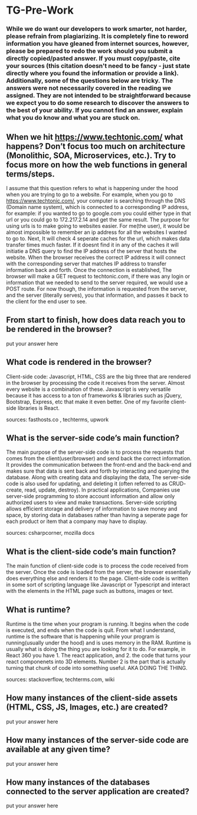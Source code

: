 # TG-Pre-Work

### While we do want our developers to work smarter, not harder, please refrain from plagiarizing.  It is completely fine to reword information you have gleaned from internet sources, however, please be prepared to redo the work should you submit a directly copied/pasted answer.  If you must copy/paste, cite your sources (this citation doesn't need to be fancy - just state directly where you found the information or provide a link).  Additionally, some of the questions below are tricky.  The answers were not necessarily covered in the reading we assigned.  They are not intended to be straightforward because we expect you to do some research to discover the answers to the best of your ability.  If you cannot find an answer, explain what you do know and what you are stuck on.  

## When we hit https://www.techtonic.com/ what happens? Don’t focus too much on architecture (Monolithic, SOA, Microservices, etc.). Try to focus more on how the web functions in general terms/steps.

I assume that this question refers to what is happening under the hood when you are trying to go to a website. For example, when you go to https://www.techtonic.com/, your computer is searching through the DNS (Domain name system), which is connected to a corresponding IP address, for example: if you wanted to go to google.com you could either type in that url or you could go to 172.217.2.14 and get the same result. The purpose for using urls is to make going to websites easier. For me(the user), it would be almost impossible to remember an ip address for all the websites I wanted to go to. Next, It will check 4 seperate caches for the url, which makes data transfer times much faster. If it doesnt find it in any of the caches it will initiatie a DNS query to find the IP address of the server that hosts the website. When the browser receives the correct IP address it will connect with the corresponding server that matches IP address to transfer information back and forth. Once the connection is established, The browser will make a GET request to techtonic.com, if there was any login or information that we needed to send to the server required, we would use a POST route. For now though, the information is requested from the server, and the server (literally serves), you that information, and passes it back to the client for the end user to see. 

## From start to finish, how does data reach you to be rendered in the browser?

put your answer here

## What code is rendered in the browser?

Client-side code: Javascript, HTML, CSS are the big three that are rendered in the browser by processing the code it receives from the server. Almost every website is a combination of these. Javascript is very versatile because it has access to a ton of frameworks & libraries such as jQuery, Bootstrap, Express, etc that make it even better. One of my favorite client-side libraries is React. 

sources: fasthosts.co , techterms, upwork

## What is the server-side code’s main function?

The main purpose of the server-side code is to process the requests that comes from the client(user/browser) and send back the correct information. It provides the communication between the front-end and the back-end and makes sure that data is sent back and forth by interacting and querying the database. Along with creating data and displaying the data, The server-side code is also used for updating, and deleting it (often referred to as CRUD- create, read, update, destroy). In practical applications, Companies use server-side programming to store account information and allow only authorized users to view and make transactions. Server-side scripting allows efficient storage and delivery of information to save money and space, by storing data in databases rather than having a seperate page for each product or item that a company may have to display. 


sources: csharpcorner, mozilla docs

## What is the client-side code’s main function?

The main function of client-side code is to process the code received from the server. Once the code is loaded from the server, the browser essentially does everything else and renders it to the page. Client-side code is written in some sort of scripting language like Javascript or Typescript and interact with the elements in the HTML page such as buttons, images or text.

## What is runtime?

Runtime is the time when your program is running. It begins when the code is executed, and ends when the code is quit. From what I understand, runtime is the software that is happening while your program is running(usually under the hood) and is uses memory in the RAM. Runtime is usually what is doing the thing you are looking for it to do. For example, in React 360 you have 1. The react application, and 2. the code that turns your react componenets into 3D elements. Number 2 is the part that is actually turning that chunk of code into something useful. AKA DOING THE THING.

sources: stackoverflow, techterms.com, wiki

## How many instances of the client-side assets (HTML, CSS, JS, Images, etc.) are created?

put your answer here

## How many instances of the server-side code are available at any given time?

put your answer here

## How many instances of the databases connected to the server application are created?

put your answer here
